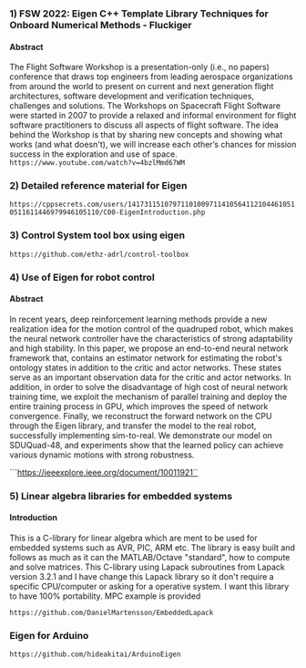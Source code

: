 ### 1) FSW 2022: Eigen C++ Template Library Techniques for Onboard Numerical Methods - Fluckiger ###
#### Abstract ####
The Flight Software Workshop is a presentation-only (i.e., no papers) conference that draws top engineers from leading aerospace organizations from around the world to present on current and next generation flight architectures, software development and verification techniques, challenges and solutions. The Workshops on Spacecraft Flight Software were started in 2007 to provide a relaxed and informal environment for flight software practitioners to discuss all aspects of flight software. The idea behind the Workshop is that by sharing new concepts and showing what works (and what doesn't), we will increase each other’s chances for mission success in the exploration and use of space.
```https://www.youtube.com/watch?v=4bzlMmd67WM```

### 2) Detailed reference material for Eigen ###
```https://cppsecrets.com/users/141731151079711010097114105641121044610510511611446979946105110/C00-EigenIntroduction.php```

### 3) Control System tool box using eigen ###
```https://github.com/ethz-adrl/control-toolbox```

### 4) Use of Eigen for robot control ###
#### Abstract ####
In recent years, deep reinforcement learning methods provide a new realization idea for the motion control of the quadruped robot, which makes the neural network controller have the characteristics of strong adaptability and high stability. In this paper, we propose an end-to-end neural network framework that, contains an estimator network for estimating the robot's ontology states in addition to the critic and actor networks. These states serve as an important observation data for the critic and actor networks. In addition, in order to solve the disadvantage of high cost of neural network training time, we exploit the mechanism of parallel training and deploy the entire training process in GPU, which improves the speed of network convergence. Finally, we reconstruct the forward network on the CPU through the Eigen library, and transfer the model to the real robot, successfully implementing sim-to-real. We demonstrate our model on SDUQuad-48, and experiments show that the learned policy can achieve various dynamic motions with strong robustness.

```https://ieeexplore.ieee.org/document/10011921``

### 5) Linear algebra libraries for embedded systems ###
#### Introduction ####
This is a C-library for linear algebra which are ment to be used for embedded systems such as AVR, PIC, ARM etc. The library is easy built and follows as much as it can the MATLAB/Octave "standard", how to compute and solve matrices. This C-library using Lapack subroutines from Lapack version 3.2.1 and I have change this Lapack library so it don't require a specific CPU/computer or asking for a operative system. I want this library to have 100% portability. MPC example is provided

```https://github.com/DanielMartensson/EmbeddedLapack```

### Eigen for Arduino ###
```https://github.com/hideakitai/ArduinoEigen```
